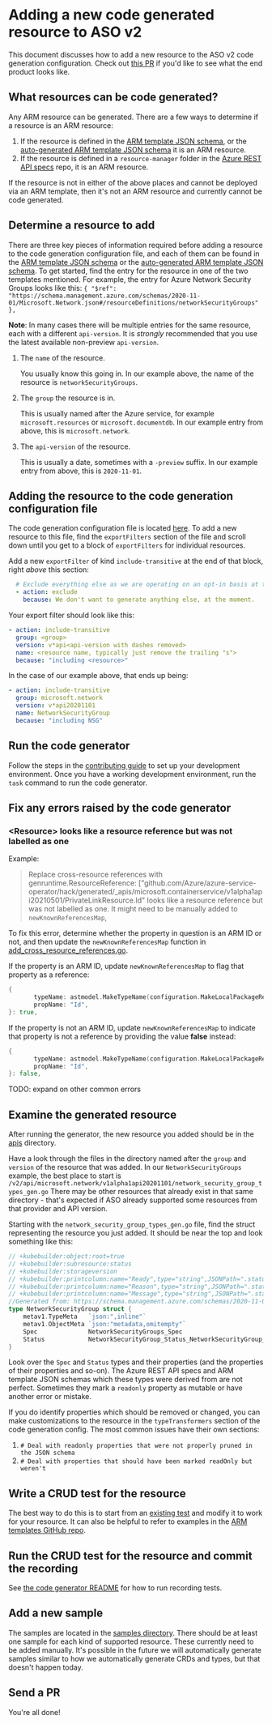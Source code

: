 # Adding a new code generated resource to ASO v2

This document discusses how to add a new resource to the ASO v2 code generation configuration. Check out [this PR](https://github.com/Azure/azure-service-operator/pull/1568) if you'd like to see what the end product looks like.

## What resources can be code generated?
Any ARM resource can be generated. There are a few ways to determine if a resource is an ARM resource:
1. If the resource is defined in the [ARM template JSON schema](https://schema.management.azure.com/schemas/2019-04-01/deploymentTemplate.json), or the [auto-generated ARM template JSON schema](https://schema.management.azure.com/schemas/common/autogeneratedResources.json) it is an ARM resource.
2. If the resource is defined in a `resource-manager` folder in the [Azure REST API specs](https://github.com/Azure/azure-rest-api-specs/tree/main/specification) repo, it is an ARM resource.

If the resource is not in either of the above places and cannot be deployed via an ARM template, then it's not an ARM resource and currently cannot be code generated.

## Determine a resource to add
There are three key pieces of information required before adding a resource to the code generation configuration file, and each of them can be found in the 
[ARM template JSON schema](https://schema.management.azure.com/schemas/2019-04-01/deploymentTemplate.json) or the [auto-generated ARM template JSON schema](https://schema.management.azure.com/schemas/common/autogeneratedResources.json). To get started, find the entry for the resource in one of the two templates mentioned. For example, the entry for Azure Network Security Groups looks like this:
`{ "$ref": "https://schema.management.azure.com/schemas/2020-11-01/Microsoft.Network.json#/resourceDefinitions/networkSecurityGroups" },`

**Note**: In many cases there will be multiple entries for the same resource, each with a different `api-version`. It is _strongly_ recommended that you use the latest available non-preview `api-version`.

1. The `name` of the resource.

   You usually know this going in. In our example above, the name of the resource is `networkSecurityGroups`.
2. The `group` the resource is in. 

   This is usually named after the Azure service, for example `microsoft.resources` or `microsoft.documentdb`. In our example entry from above, this is `microsoft.network`.
3. The `api-version` of the resource.

   This is usually a date, sometimes with a `-preview` suffix. In our example entry from above, this is `2020-11-01`.

## Adding the resource to the code generation configuration file
The code generation configuration file is located [here](../../hack/generator/azure-arm.yaml). To add a new resource to this file, find the `exportFilters` section of the file and scroll down until you get to a block of `exportFilters` for individual resources. 

Add a new `exportFilter` of kind `include-transitive` at the end of that block, right _above_ this section:
```yaml
  # Exclude everything else as we are operating on an opt-in basis at the moment:
  - action: exclude
    because: We don't want to generate anything else, at the moment.
```

Your export filter should look like this:
```yaml
- action: include-transitive
  group: <group>
  version: v*api<api-version with dashes removed>
  name: <resource name, typically just remove the trailing "s">
  because: "including <resource>"
```

In the case of our example above, that ends up being:
```yaml
- action: include-transitive
  group: microsoft.network
  version: v*api20201101
  name: NetworkSecurityGroup
  because: "including NSG"
```

## Run the code generator

Follow the steps in the [contributing guide](/hack/CONTRIBUTING.md) to set up your development environment.
Once you have a working development environment, run the `task` command to run the code generator.

## Fix any errors raised by the code generator

### \<Resource\> looks like a resource reference but was not labelled as one
Example:
>  Replace cross-resource references with genruntime.ResourceReference: 
> ["github.com/Azure/azure-service-operator/hack/generated/_apis/microsoft.containerservice/v1alpha1api20210501/PrivateLinkResource.Id" looks like a resource reference but was not labelled as one. 
> It might need to be manually added to `newKnownReferencesMap`,

To fix this error, determine whether the property in question is an ARM ID or not, and then update the `newKnownReferencesMap` function 
in [add_cross_resource_references.go](hack/generator/pkg/codegen/pipeline/add_cross_resource_references.go#L185).

If the property is an ARM ID, update `newKnownReferencesMap` to flag that property as a reference:
```go
{
       typeName: astmodel.MakeTypeName(configuration.MakeLocalPackageReference("microsoft.containerservice", "v1alpha1api20210501"), "PrivateLinkResource"),
       propName: "Id", 
}: true,
```

If the property is not an ARM ID, update `newKnownReferencesMap` to indicate that property is not a reference by providing the value **false** instead:
```go
{
       typeName: astmodel.MakeTypeName(configuration.MakeLocalPackageReference("microsoft.containerservice", "v1alpha1api20210501"), "PrivateLinkResource"),
       propName: "Id", 
}: false,
``` 

TODO: expand on other common errors

## Examine the generated resource
After running the generator, the new resource you added should be in the [apis](/v2/api/) directory. 

Have a look through the files in the directory named after the `group` and `version` of the resource that was added.
In our `NetworkSecurityGroups` example, the best place to start is `/v2/api/microsoft.network/v1alpha1api20201101/network_security_group_types_gen.go`
There may be other resources that already exist in that same directory - that's expected if ASO already supported some resources from that provider and API version.

Starting with the `network_security_group_types_gen.go` file, find the struct representing the resource you just added. It should be near the top and look something like this:
```go
// +kubebuilder:object:root=true
// +kubebuilder:subresource:status
// +kubebuilder:storageversion
// +kubebuilder:printcolumn:name="Ready",type="string",JSONPath=".status.conditions[?(@.type=='Ready')].status"
// +kubebuilder:printcolumn:name="Reason",type="string",JSONPath=".status.conditions[?(@.type=='Ready')].reason"
// +kubebuilder:printcolumn:name="Message",type="string",JSONPath=".status.conditions[?(@.type=='Ready')].message"
//Generated from: https://schema.management.azure.com/schemas/2020-11-01/Microsoft.Network.json#/resourceDefinitions/networkSecurityGroups
type NetworkSecurityGroup struct {
	metav1.TypeMeta   `json:",inline"`
	metav1.ObjectMeta `json:"metadata,omitempty"`
	Spec              NetworkSecurityGroups_Spec                                           `json:"spec,omitempty"`
	Status            NetworkSecurityGroup_Status_NetworkSecurityGroup_SubResourceEmbedded `json:"status,omitempty"`
}
```

Look over the `Spec` and `Status` types and their properties (and the properties of their properties and so-on).
The Azure REST API specs and ARM template JSON schemas which these types were derived from are not perfect. Sometimes they mark a `readonly` property as mutable or have another error or mistake. 

If you do identify properties which should be removed or changed, you can make customizations to the resource in the `typeTransformers` section of the code generation config. The most common issues have their own sections:

1. `# Deal with readonly properties that were not properly pruned in the JSON schema`
2. `# Deal with properties that should have been marked readOnly but weren't`

## Write a CRUD test for the resource
The best way to do this is to start from an [existing test](/hack/generated/controllers/crd_cosmosdb_test.go) and modify it to work for your resource. It can also be helpful to refer to examples in the [ARM templates GitHub repo](https://github.com/Azure/azure-quickstart-templates).

## Run the CRUD test for the resource and commit the recording
See [the code generator README](/hack/CONTRIBUTING.md#running-integration-tests) for how to run recording tests.

## Add a new sample
The samples are located in the [samples directory](/hack/generated/config/samples). There should be at least one sample for each kind of supported resource. These currently need to be added manually. It's possible in the future we will automatically generate samples similar to how we automatically generate CRDs and types, but that doesn't happen today.

## Send a PR
You're all done!
